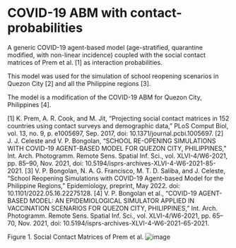 # COVID-19 ABM with contact-probabilities

A generic COVID-19 agent-based model (age-stratified, quarantine modified, with non-linear incidence) coupled with the social contact matrices of Prem et al. [1] as interaction probabilities. 

This model was used for the simulation of school reopening scenarios in Quezon City [2] and all the Philippine regions [3]. 

The model is a modification of the COVID-19 ABM for Quezon City, Philippines [4]. 

[1] K. Prem, A. R. Cook, and M. Jit, “Projecting social contact matrices in 152 countries using contact surveys and demographic data,” PLoS Comput Biol, vol. 13, no. 9, p. e1005697, Sep. 2017, doi: 10.1371/journal.pcbi.1005697.
[2] J. J. Celeste and V. P. Bongolan, “SCHOOL RE-OPENING SIMULATIONS WITH COVID-19 AGENT-BASED MODEL FOR QUEZON CITY, PHILIPPINES,” Int. Arch. Photogramm. Remote Sens. Spatial Inf. Sci., vol. XLVI-4/W6-2021, pp. 85–90, Nov. 2021, doi: 10.5194/isprs-archives-XLVI-4-W6-2021-85-2021.
[3] V. P. Bongolan, N. A. G. Francisco, M. T. D. Saliba, and J. Celeste, “School Reopening Simulations with COVID-19 Agent-based Model for the Philippine Regions,” Epidemiology, preprint, May 2022. doi: 10.1101/2022.05.16.22275128.
[4] V. P. Bongolan et al., “COVID-19 AGENT-BASED MODEL: AN EPIDEMIOLOGICAL SIMULATOR APPLIED IN VACCINATION SCENARIOS FOR QUEZON CITY, PHILIPPINES,” Int. Arch. Photogramm. Remote Sens. Spatial Inf. Sci., vol. XLVI-4/W6-2021, pp. 65–70, Nov. 2021, doi: 10.5194/isprs-archives-XLVI-4-W6-2021-65-2021.

Figure 1. Social Contact Matrices of Prem et al.
![image](https://user-images.githubusercontent.com/24730195/200831183-682a68ae-fc52-4429-8f85-09ef1033ea5f.png)
